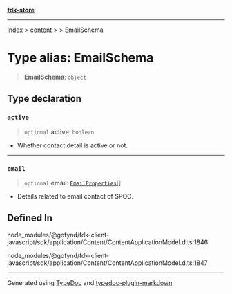 [**fdk-store**](../../../README.md)
***

[Index](../../../API.md) > [content](../../README.md) > [<internal>](../README.md) > EmailSchema

# Type alias: EmailSchema

> **EmailSchema**: `object`

## Type declaration

### `active`

> `optional` **active**: `boolean`

- Whether contact detail is active or not.

***

### `email`

> `optional` **email**: [`EmailProperties`](type-alias.EmailProperties.md)[]

- Details related to email contact of SPOC.

## Defined In

node\_modules/@gofynd/fdk-client-javascript/sdk/application/Content/ContentApplicationModel.d.ts:1846

node\_modules/@gofynd/fdk-client-javascript/sdk/application/Content/ContentApplicationModel.d.ts:1847

***
Generated using [TypeDoc](https://typedoc.org/) and [typedoc-plugin-markdown](https://www.npmjs.com/package/typedoc-plugin-markdown)
